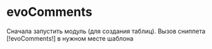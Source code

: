 # evoComments

Сначала запустить модуль (для создания таблиц).
Вызов сниппета [!evoComments!] в нужном месте шаблона
